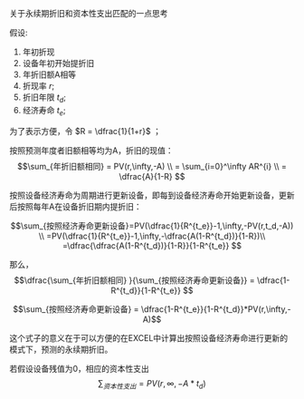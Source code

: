 关于永续期折旧和资本性支出匹配的一点思考


假设:  
  1. 年初折现
  2. 设备年初开始提折旧
  3. 年折旧额A相等
  4. 折现率 $r$;  
  5. 折旧年限 $t_d$;  
  6. 经济寿命 $t_e$;


为了表示方便，令    $R = \dfrac{1}{1+r}$  ；

按照预测年度者旧额相等均为A，折旧的现值：
  $$\sum_{年折旧额相同} = PV(r,\infty,-A)  \\
    = \sum_{i=0}^\infty AR^{i}  \\
    = \dfrac{A}{1-R}
  $$

按照设备经济寿命为周期进行更新设备，即每到设备经济寿命开始更新设备，更新后按照每年A在设备折旧期内提折旧：

$$\sum_{按照经济寿命更新设备}=PV(\dfrac{1}{R^{t_e}}-1,\infty,-PV(r,t_d,-A)) \\
   =PV(\dfrac{1}{R^{t_e}}-1,\infty,-\dfrac{A(1-R^{t_d})}{1-R})\\
   =\dfrac{\dfrac{A(1-R^{t_d})}{1-R}}{1-R^{t_e}}
$$

那么，
$$\dfrac{\sum_{年折旧额相同} }{\sum_{按照经济寿命更新设备}} = \dfrac{1-R^{t_d}}{1-R^{t_e}}
$$

$$\sum_{按照经济寿命更新设备} = \dfrac{1-R^{t_e}}{1-R^{t_d}}*PV(r,\infty,-A)$$


这个式子的意义在于可以方便的在EXCEL中计算出按照设备经济寿命进行更新的模式下，预测的永续期折旧。


若假设设备残值为0，相应的资本性支出 
$$\sum_{资本性支出}= PV(r,\infty,-A*t_d)
$$
